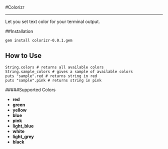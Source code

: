 #Colorizr 
***
Let you set text color for your terminal output.

##Installation 
```
gem install colorizr-0.0.1.gem
```

## How to Use
```
String.colors # returns all available colors
String.sample_colors # gives a sample of available colors
puts "sample".red # returns string in red
puts "sample".pink # returns string in pink
```
#####Supported Colors

* **red**
* **green**
* **yellow**
* **blue**
* **pink**
* **light_blue**
* **white**
* **light_grey**
* **black**

